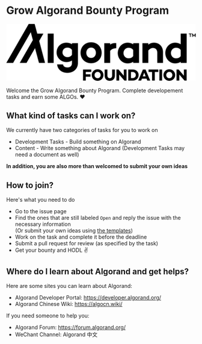 # Grow Algorand Bounty Program

![Algorand Foundation Logo](img/logo.png)

Welcome the Grow Algorand Bounty Program. 
Complete developement tasks and earn some ALGOs. ❤️

## What kind of tasks can I work on?
We currently have two categories of tasks for you to work on
* Development Tasks - Build something on Algorand
* Content - Write something about Algorand
(Development Tasks may need a document as well)

**In addition, you are also more than welcomed to submit your own ideas**

## How to join?
Here's what you need to do
* Go to the issue page
* Find the ones that are still labeled `Open` and reply the issue with the necessary information  
(Or submit your own ideas using [the templates](./task-template.md))
* Work on the task and complete it before the deadline
* Submit a pull request for review (as specified by the task)
* Get your bounty and HODL ✌️

## Where do I learn about Algorand and get helps?
Here are some sites you can learn about Algorand:
* Algorand Developer Portal: https://developer.algorand.org/
* Algorand Chinese Wiki: https://algocn.wiki/

If you need someone to help you:
* Algorand Forum: https://forum.algorand.org/
* WeChant Channel: Algorand 中文


